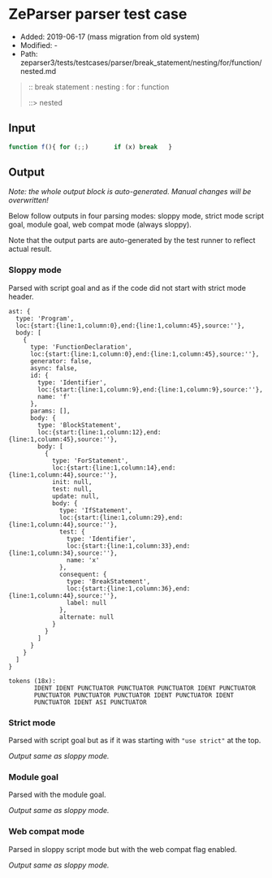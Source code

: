 # ZeParser parser test case

- Added: 2019-06-17 (mass migration from old system)
- Modified: -
- Path: zeparser3/tests/testcases/parser/break_statement/nesting/for/function/nested.md

> :: break statement : nesting : for : function
>
> ::> nested

## Input

`````js
function f(){ for (;;)       if (x) break   }
`````

## Output

_Note: the whole output block is auto-generated. Manual changes will be overwritten!_

Below follow outputs in four parsing modes: sloppy mode, strict mode script goal, module goal, web compat mode (always sloppy).

Note that the output parts are auto-generated by the test runner to reflect actual result.

### Sloppy mode

Parsed with script goal and as if the code did not start with strict mode header.

`````
ast: {
  type: 'Program',
  loc:{start:{line:1,column:0},end:{line:1,column:45},source:''},
  body: [
    {
      type: 'FunctionDeclaration',
      loc:{start:{line:1,column:0},end:{line:1,column:45},source:''},
      generator: false,
      async: false,
      id: {
        type: 'Identifier',
        loc:{start:{line:1,column:9},end:{line:1,column:9},source:''},
        name: 'f'
      },
      params: [],
      body: {
        type: 'BlockStatement',
        loc:{start:{line:1,column:12},end:{line:1,column:45},source:''},
        body: [
          {
            type: 'ForStatement',
            loc:{start:{line:1,column:14},end:{line:1,column:44},source:''},
            init: null,
            test: null,
            update: null,
            body: {
              type: 'IfStatement',
              loc:{start:{line:1,column:29},end:{line:1,column:44},source:''},
              test: {
                type: 'Identifier',
                loc:{start:{line:1,column:33},end:{line:1,column:34},source:''},
                name: 'x'
              },
              consequent: {
                type: 'BreakStatement',
                loc:{start:{line:1,column:36},end:{line:1,column:44},source:''},
                label: null
              },
              alternate: null
            }
          }
        ]
      }
    }
  ]
}

tokens (18x):
       IDENT IDENT PUNCTUATOR PUNCTUATOR PUNCTUATOR IDENT PUNCTUATOR
       PUNCTUATOR PUNCTUATOR PUNCTUATOR IDENT PUNCTUATOR IDENT
       PUNCTUATOR IDENT ASI PUNCTUATOR
`````

### Strict mode

Parsed with script goal but as if it was starting with `"use strict"` at the top.

_Output same as sloppy mode._

### Module goal

Parsed with the module goal.

_Output same as sloppy mode._

### Web compat mode

Parsed in sloppy script mode but with the web compat flag enabled.

_Output same as sloppy mode._
